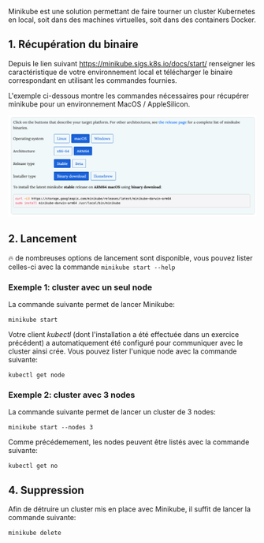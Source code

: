 Minikube est une solution permettant de faire tourner un cluster Kubernetes en local, soit dans des machines virtuelles, soit dans des containers Docker.

## 1. Récupération du binaire

Depuis le lien suivant https://minikube.sigs.k8s.io/docs/start/ renseigner les caractéristique de votre environnement local et télécharger le binaire correspondant en utilisant les commandes fournies.

L'exemple ci-dessous montre les commandes nécessaires pour récupérer minikube pour un environnement MacOS / AppleSilicon.

![Minikube binary](./images/local/minikube.png)

## 2. Lancement

:fire: de nombreuses options de lancement sont disponible, vous pouvez lister celles-ci avec la commande ```minikube start --help```

### Exemple 1: cluster avec un seul node

La commande suivante permet de lancer Minikube:

```
minikube start
```

Votre client *kubectl* (dont l'installation a été effectuée dans un exercice précédent) a automatiquement été configuré pour communiquer avec le cluster ainsi crée. Vous pouvez lister l'unique node avec la commande suivante:

```
kubectl get node
```

### Exemple 2: cluster avec 3 nodes

La commande suivante permet de lancer un cluster de 3 nodes:

```
minikube start --nodes 3
```

Comme précédemement, les nodes peuvent être listés avec la commande suivante:

```
kubectl get no
```

## 4. Suppression

Afin de détruire un cluster mis en place avec Minikube, il suffit de lancer la commande suivante:

```
minikube delete
```